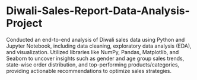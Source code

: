 # Diwali-Sales-Report-Data-Analysis-Project
Conducted an end-to-end analysis of Diwali sales data using Python and Jupyter Notebook, including data cleaning, exploratory data analysis (EDA), and visualization. Utilized libraries like NumPy, Pandas, Matplotlib, and Seaborn to uncover insights such as gender and age group sales trends, state-wise order distribution, and top-performing products/categories, providing actionable recommendations to optimize sales strategies.
